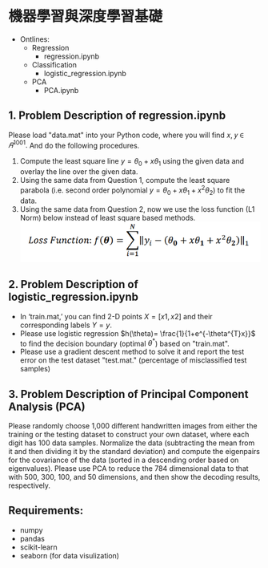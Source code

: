 # 機器學習與深度學習基礎
- Ontlines:
    - Regression
        - regression.ipynb
    - Classification
        - logistic_regression.ipynb
    - PCA
        - PCA.ipynb

## 1. Problem Description of regression.ipynb
Please load "data.mat" into your Python code, where you will find 𝑥, 𝑦 ∈ $𝑅^{1001}.$
And do the following procedures.
1. Compute the least square line $y=\theta_0+x\theta_1$ using the given data and overlay the line over the given data.
2. Using the same data from Question 1, compute the least square parabola (i.e. 
second order polynomial $y=\theta_0+x\theta_1+x^2\theta_2$) to fit the data.
3. Using the same data from Question 2, now we use the loss function (L1 Norm) 
below instead of least square based methods.
![lossfunc](./img/lossfunc.png)

## 2. Problem Description of logistic_regression.ipynb
- In ‘train.mat,’ you can find 2-D points $X=[x1, x2]$ and their corresponding labels $Y=y$. 
- Please use logistic regression $h(\theta)= \frac{1}{1+e^{-\theta^{T}x}}$ 
to find the decision boundary (optimal $\theta^*$) based on "train.mat". 
- Please use a gradient descent method to solve it and report the test error on the test dataset "test.mat." (percentage of misclassified test samples)

## 3. Problem Description of Principal Component Analysis (PCA)
Please randomly choose 1,000 different handwritten images from either the training or the testing dataset to construct your own dataset, where each digit has 100 data samples.
Normalize the data (subtracting the mean from it and then dividing it by the standard deviation) and compute the eigenpairs for the covariance of the data (sorted in a descending order based on eigenvalues).
Please use PCA to reduce the 784 dimensional data to that with 500, 300, 100, and 50 dimensions, and then show the decoding results, respectively.

## Requirements:
- numpy
- pandas
- scikit-learn 
- seaborn (for data visulization)
